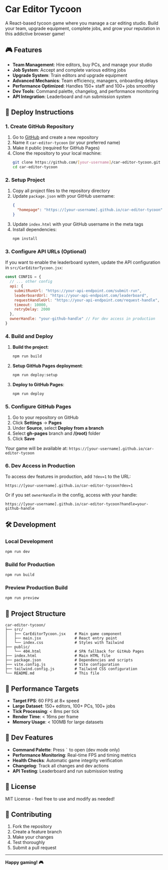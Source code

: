 # Car Editor Tycoon

A React-based tycoon game where you manage a car editing studio. Build your team, upgrade equipment, complete jobs, and grow your reputation in this addictive browser game!

## 🎮 Features

- **Team Management**: Hire editors, buy PCs, and manage your studio
- **Job System**: Accept and complete various editing jobs
- **Upgrade System**: Train editors and upgrade equipment
- **Advanced Mechanics**: Team efficiency, managers, onboarding delays
- **Performance Optimized**: Handles 150+ staff and 100+ jobs smoothly
- **Dev Tools**: Command palette, changelog, and performance monitoring
- **API Integration**: Leaderboard and run submission system

## 🚀 Deploy Instructions

### 1. Create GitHub Repository

1. Go to [GitHub](https://github.com) and create a new repository
2. Name it `car-editor-tycoon` (or your preferred name)
3. Make it public (required for GitHub Pages)
4. Clone the repository to your local machine:
   ```bash
   git clone https://github.com/[your-username]/car-editor-tycoon.git
   cd car-editor-tycoon
   ```

### 2. Setup Project

1. Copy all project files to the repository directory
2. Update `package.json` with your GitHub username:
   ```json
   {
     "homepage": "https://[your-username].github.io/car-editor-tycoon"
   }
   ```
3. Update `index.html` with your GitHub username in the meta tags
4. Install dependencies:
   ```bash
   npm install
   ```

### 3. Configure API URLs (Optional)

If you want to enable the leaderboard system, update the API configuration in `src/CarEditorTycoon.jsx`:

```javascript
const CONFIG = {
  // ... other config
  api: {
    submitRunUrl: "https://your-api-endpoint.com/submit-run",
    leaderboardUrl: "https://your-api-endpoint.com/leaderboard", 
    requestHandleUrl: "https://your-api-endpoint.com/request-handle",
    timeout: 10000,
    retryDelay: 2000
  },
  ownerHandle: "your-github-handle" // For dev access in production
}
```

### 4. Build and Deploy

1. **Build the project**:
   ```bash
   npm run build
   ```

2. **Setup GitHub Pages deployment**:
   ```bash
   npm run deploy:setup
   ```

3. **Deploy to GitHub Pages**:
   ```bash
   npm run deploy
   ```

### 5. Configure GitHub Pages

1. Go to your repository on GitHub
2. Click **Settings** → **Pages**
3. Under **Source**, select **Deploy from a branch**
4. Select **gh-pages** branch and **/(root)** folder
5. Click **Save**

Your game will be available at: `https://[your-username].github.io/car-editor-tycoon`

### 6. Dev Access in Production

To access dev features in production, add `?dev=1` to the URL:
```
https://[your-username].github.io/car-editor-tycoon?dev=1
```

Or if you set `ownerHandle` in the config, access with your handle:
```
https://[your-username].github.io/car-editor-tycoon?handle=your-github-handle
```

## 🛠️ Development

### Local Development
```bash
npm run dev
```

### Build for Production
```bash
npm run build
```

### Preview Production Build
```bash
npm run preview
```

## 📁 Project Structure

```
car-editor-tycoon/
├── src/
│   ├── CarEditorTycoon.jsx    # Main game component
│   ├── main.jsx               # React entry point
│   └── index.css              # Styles with Tailwind
├── public/
│   └── 404.html               # SPA fallback for GitHub Pages
├── index.html                 # Main HTML file
├── package.json               # Dependencies and scripts
├── vite.config.js             # Vite configuration
├── tailwind.config.js         # Tailwind CSS configuration
└── README.md                  # This file
```

## 🎯 Performance Targets

- **Target FPS**: 60 FPS at 8× speed
- **Large Dataset**: 150+ editors, 100+ PCs, 100+ jobs
- **Tick Processing**: < 8ms per tick
- **Render Time**: < 16ms per frame
- **Memory Usage**: < 100MB for large datasets

## 🔧 Dev Features

- **Command Palette**: Press `` ` `` to open (dev mode only)
- **Performance Monitoring**: Real-time FPS and timing metrics
- **Health Checks**: Automatic game integrity verification
- **Changelog**: Track all changes and dev actions
- **API Testing**: Leaderboard and run submission testing

## 📝 License

MIT License - feel free to use and modify as needed!

## 🤝 Contributing

1. Fork the repository
2. Create a feature branch
3. Make your changes
4. Test thoroughly
5. Submit a pull request

---

**Happy gaming! 🎮**
